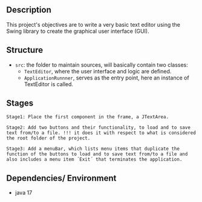 ## Description

This project's objectives are to write a very basic text editor using the Swing library to create the graphical user interface (GUI).

## Structure

- `src`: the folder to maintain sources, will basically contain two classes:
    - `TextEditor`, where the user interface and logic are defined.
    - `ApplicationRunnner`, serves as the entry point, here an instance of TextEditor is called.



## Stages
``` 
Stage1: Place the first component in the frame, a JTextArea. 
```
``` 
Stage2: Add two buttons and their functionality, to load and to save text from/to a file. !!! it does it with respect to what is considered the root folder of the project.
```
``` 
Stage3: Add a menuBar, which lists menu items that duplicate the function of the buttons to load and to save text from/to a file and also includes a menu item ´Exit´ that terminates the application. 
```


## Dependencies/ Environment

- java 17